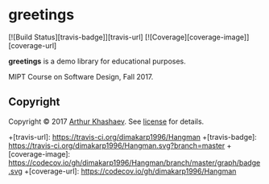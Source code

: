 # greetings

[![Build Status][travis-badge]][travis-url]
[![Coverage][coverage-image]][coverage-url]

**greetings** is a demo library for educational purposes.

MIPT Course on Software Design, Fall 2017.

## Copyright

Copyright © 2017 [Arthur Khashaev]. See [license] for details.

[Arthur Khashaev]: https://khashaev.ru
[license]: LICENSE.txt

+[travis-url]: https://travis-ci.org/dimakarp1996/Hangman
+[travis-badge]: https://travis-ci.org/dimakarp1996/Hangman.svg?branch=master
+[coverage-image]: https://codecov.io/gh/dimakarp1996/Hangman/branch/master/graph/badge.svg
+[coverage-url]: https://codecov.io/gh/dimakarp1996/Hangman

